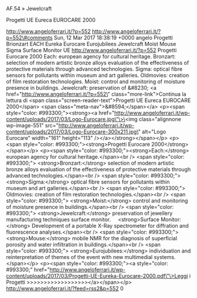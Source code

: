 AF.54 » Jewelcraft

Progetti UE Eureca EUROCARE 2000

http://www.angeloferrari.it/?p=552 http://www.angeloferrari.it/?p=552\#comments Sun, 12 Mar 2017 18:38:19 +0000 angelo Progetti Brionzart EACH Eureka Eurocare Eurojubilees Jewelcraft Moist Mouse Sigma Surface Monitor UE http://www.angeloferrari.it/?p=552 Progetti Eurocare 2000 Each: european agency for cultural heritage. Bronzart: selection of modern artistic bronze alloys evaluation of the effectiveness of protective materials through advanced technologies. Sigma: optical fibre sensors for pollutants within museum and art galleries. Oldmovies: creation of film restoration technologies. Moist: control and monitoring of moisture presence in buildings. Jewelcraft: preservation of &\#8230; \<a href=\"http://www.angeloferrari.it/?p=552\" class=\"more-link\"\>Continua la lettura di \<span class=\"screen-reader-text\"\>Progetti UE Eureca EUROCARE 2000\</span\> \<span class=\"meta-nav\"\>&\#8594;\</span\>\</a\> \<p\>\<span style=\"color: \#993300;\"\>\<strong\>\<a href=\"http://www.angeloferrari.it/wp-content/uploads/2017/03/Logo-Eurocare.jpg\"\>\<img class=\"alignnone wp-image-551\" src=\"http://www.angeloferrari.it/wp-content/uploads/2017/03/Logo-Eurocare-300x211.jpg\" alt=\"Logo Eurocare\" width=\"161\" height=\"113\" /\>\</a\>\</strong\>\</span\>\</p\> \<p\>\<span style=\"color: \#993300;\"\>\<strong\>Progetti Eurocare 2000\</strong\>\</span\>\</p\> \<p\>\<span style=\"color: \#993300;\"\>\<strong\>Each:\</strong\> european agency for cultural heritage.\</span\>\<br /\> \<span style=\"color: \#993300;\"\> \<strong\>Bronzart:\</strong\> selection of modern artistic bronze alloys evaluation of the effectiveness of protective materials through advanced technologies.\</span\>\<br /\> \<span style=\"color: \#993300;\"\> \<strong\>Sigma:\</strong\> optical fibre sensors for pollutants within museum and art galleries.\</span\>\<br /\> \<span style=\"color: \#993300;\"\> Oldmovies: creation of film restoration technologies.\</span\>\<br /\> \<span style=\"color: \#993300;\"\> \<strong\>Moist:\</strong\> control and monitoring of moisture presence in buildings.\</span\>\<br /\> \<span style=\"color: \#993300;\"\> \<strong\>Jewelcraft:\</strong\> preservation of jewellery manufacturing techniques surface monitor.     \<strong\>Surface Monitor:\</strong\> Development of a portable X-Ray spectrometer for diffration and fluorescence analyses.\</span\>\<br /\> \<span style=\"color: \#993300;\"\> \<strong\>Mouse:\</strong\> mobile NMR for the diagnosis of superficial porosity and water infiltration in buildings.\</span\>\<br /\> \<span style=\"color: \#993300;\"\> \<strong\>Eurojubilees:\</strong\> individuation and reinterpretation of themes of the event with new multimedial systems.\</span\>\</p\> \<p\>\<span style=\"color: \#993300;\"\>\<a style=\"color: \#993300;\" href=\"http://www.angeloferrari.it/wp-content/uploads/2017/03/Progetti-UE-Eureka-Eurocare-2000.pdf\"\>Leggi i Progetti &gt;&gt;&gt;&gt;&gt;&gt;&gt;&gt;&gt;&gt;&gt;&gt;&gt;&gt;&gt;&gt;&gt;&gt;\</a\>\</span\>\</p\> http://www.angeloferrari.it/?feed=rss2&p=552 0
